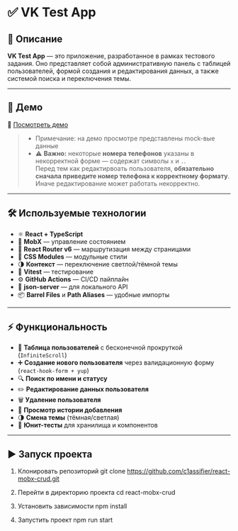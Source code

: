 # ✅ VK Test App

## 📖 Описание

**VK Test App** — это приложение, разработанное в рамках тестового задания.
Оно представляет собой административную панель с таблицей пользователей, формой создания и редактирования данных, а также системой поиска и переключения темы.

---

## 🚀 Демо

🔗 [Посмотреть демо](https://c1assifier.github.io/react-mobx-crud/)

> - Примечание: на демо просмотре представлены mock-вые данные
> - ⚠️ **Важно:** некоторые **номера телефонов** указаны в некорректной форме — содержат символы `x` и `.`.  
Перед тем как редактирвоать пользователя, **обязательно сначала приведите номер телефона к корректному формату**.  
Иначе редактирование может работать некорректно.

---

## 🛠️ Используемые технологии

- ⚛ **React + TypeScript**
- 🔄 **MobX** — управление состоянием
- 🧭 **React Router v6** — маршрутизация между страницами
- 🎨 **CSS Modules** — модульные стили
- 🌗 **Контекст** — переключение светлой/тёмной темы
- 🧪 **Vitest** — тестирование
- ⚙️ **GitHub Actions** — CI/CD пайплайн
- 🔀 **json-server** — для локального API
- 📦 **Barrel Files** и **Path Aliases** — удобные импорты

---

## ⚡ Функциональность

- 📄 **Таблица пользователей** с бесконечной прокруткой (`InfiniteScroll`)
- ➕ **Создание нового пользователя** через валидационную форму (`react-hook-form + yup`)
- 🔍 **Поиск по имени и статусу**
- ✏️ **Редактирование данных пользователя**
- 🗑 **Удаление пользователя**
- 📜 **Просмотр истории добавления**
- 🌗 **Смена темы** (тёмная/светлая)
- 🧪 **Юнит-тесты** для хранилища и компонентов

---

## ▶️ Запуск проекта

1. Клонировать репозиторий
   git clone https://github.com/c1assifier/react-mobx-crud.git

2. Перейти в директорию проекта
   cd react-mobx-crud

3. Установить зависимости
   npm install

4. Запустить проект
   npm run start
